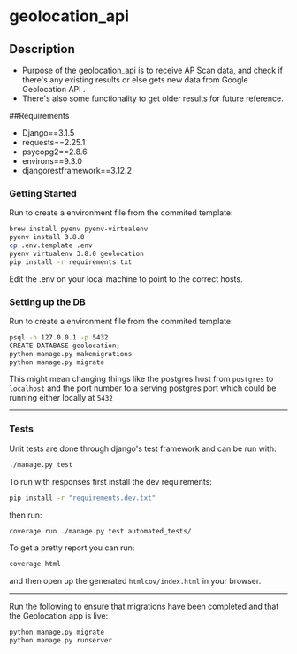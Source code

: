# geolocation_api

## Description
- Purpose of the geolocation_api is to receive AP Scan data, and check if there's any existing results or else gets new data from Google Geolocation API .
- There's also some functionality to get older results for future reference.

##Requirements
   - Django==3.1.5
   - requests==2.25.1
   - psycopg2==2.8.6
   - environs==9.3.0
   - djangorestframework==3.12.2

### Getting Started
Run to create a environment file from the commited template:
```bash
brew install pyenv pyenv-virtualenv
pyenv install 3.8.0
cp .env.template .env
pyenv virtualenv 3.8.0 geolocation
pip install -r requirements.txt
```
Edit the .env on your local machine to point to the correct hosts.

### Setting up the DB
Run to create a environment file from the commited template:
```bash
psql -h 127.0.0.1 -p 5432
CREATE DATABASE geolocation;
python manage.py makemigrations
python manage.py migrate
```

This might mean changing things like the postgres host from `postgres` to `localhost` and
the port number to a serving postgres port which could be running either locally at `5432`

---
### Tests
Unit tests are done through django's test framework and can be run with:

```bash
./manage.py test
```

To run with responses first install the dev requirements:

```bash
pip install -r "requirements.dev.txt"
```

then run:
```bash
coverage run ./manage.py test automated_tests/
```
To get a pretty report you can run:
```bash
coverage html
```
and then open up the generated `htmlcov/index.html` in your browser.

---
Run the following to ensure that migrations have been completed and that the Geolocation
app is live:
```bash
python manage.py migrate
python manage.py runserver
```
